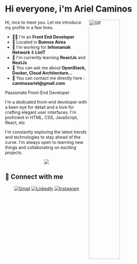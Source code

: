<!-- ###
![Anurag's github stats](https://github-readme-stats.vercel.app/api?username=ACaminos&show_icons=true&theme=chartreuse-dark&title_color=159E4A&hide=prs)-[![Top Langs](https://github-readme-stats.vercel.app/api/top-langs/?username=ACaminos&layout=compact&bg_color=000000&text_color=FFFFFF&title_color=159E4A&line_height=50)](https://github.com/ACaminos/github-readme-stats)

## ![Visits Badge](https://badges.pufler.dev/visits/ACaminos/ACaminos) -->

# Hi everyone, i'm Ariel Caminos
<img align="right" alt="GIF" src="[https://github.com/abhisheknaiidu/abhisheknaiidu/blob/master/code.gif?raw=true](https://media.giphy.com/media/LmNwrBhejkK9EFP504/giphy.gif)" width="45%" />
<p width="45%">
Hi, nice to meet you. Let me introduce my profile in a few lines.
  <ul>
    <li>👨‍🔧 I'm an <b>Front End Developer</b></li>
    <li>📍 Located in <b>Buenos Aires</b></li>
    <li>🏢 I'm working for <b>Infomaniak Network</b> & <b>LinIT</b></li>
    <li>🌱 I'm currently learning <b>ReactJs</b> and <b>NextJs</b></li>
    <li>💬 You can ask me about <b>OpenStack, Docker, Cloud Architecture...</b></li>
    <li>📮 You can contact me directly here : <b>caminosariel@gmail.com</b>
  </ul>
Passionate Front-End Developer<br>

I'm a dedicated front-end developer with a keen eye for detail and a love for crafting elegant user interfaces. I'm proficient in  HTML, CSS, JavaScript, React, etc <br>

I'm constantly exploring the latest trends and technologies to stay ahead of the curve. I'm always open to learning new things and collaborating on exciting projects.
</p>

<p align="center">
<a href="#"><img src="https://github-readme-streak-stats.herokuapp.com?user=Acaminos&theme=ads-juicy-fresh&hide_border=true&date_format=M%20j%5B%2C%20Y%5D"></a>
</p>

## 🤝 Connect with me

<p align="center">
	<a href="mailto:caminosariel@gmail.com"><img img src="https://img.shields.io/badge/gmail-%23EA4335.svg?style=plastic&logo=gmail&logoColor=white" alt="Gmail"/></a>
	<a href="https://www.linkedin.com/in/acaminos/"><img src="https://img.shields.io/badge/linkedin-%230A66C2.svg?style=plastic&logo=linkedin&logoColor=white" alt="LinkedIn"/></a>
 <a href="https://www.instagram.com/a_caminos/"><img src="https://img.shields.io/badge/Instagram-%23E4405F.svg?style=plastic&logo=instagram&logoColor=white" alt="Instagram"/></a>
</p>
